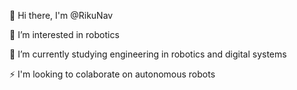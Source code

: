 👋 Hi there, I'm @RikuNav

💬 I’m interested in robotics

🌱 I’m currently studying engineering in robotics and digital systems

⚡ I'm looking to colaborate on autonomous robots


<!--
**RikuNav/RikuNav** is a ✨ _special_ ✨ repository because its `README.md` (this file) appears on your GitHub profile.

Here are some ideas to get you started:

- 🔭 I’m currently working on ...
- 🌱 I’m currently learning ...
- 👯 I’m looking to collaborate on ...
- 🤔 I’m looking for help with ...
- 💬 Ask me about ...
- 📫 How to reach me: ...
- 😄 Pronouns: ...
- ⚡ Fun fact: ...
-->
